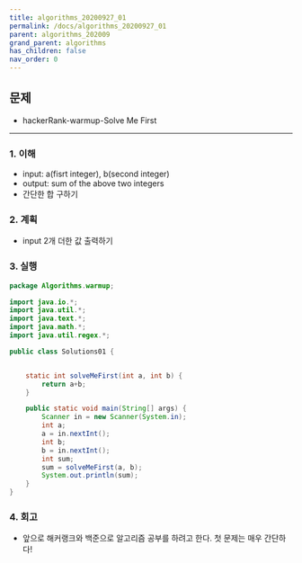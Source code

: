 ```yaml
---
title: algorithms_20200927_01
permalink: /docs/algorithms_20200927_01
parent: algorithms_202009
grand_parent: algorithms
has_children: false
nav_order: 0
---
```


## 문제

- hackerRank-warmup-Solve Me First
---

### 1. 이해

- input: a(fisrt integer), b(second integer)
- output: sum of the above two integers
- 간단한 합 구하기

### 2. 계획

- input 2개 더한 값 출력하기

### 3. 실행

```java
package Algorithms.warmup;

import java.io.*;
import java.util.*;
import java.text.*;
import java.math.*;
import java.util.regex.*;

public class Solutions01 {


    static int solveMeFirst(int a, int b) {
        return a+b;
    }

    public static void main(String[] args) {
        Scanner in = new Scanner(System.in);
        int a;
        a = in.nextInt();
        int b;
        b = in.nextInt();
        int sum;
        sum = solveMeFirst(a, b);
        System.out.println(sum);
    }
}

```

### 4. 회고

- 앞으로 해커랭크와 백준으로 알고리즘 공부를 하려고 한다. 첫 문제는 매우 간단하다!
